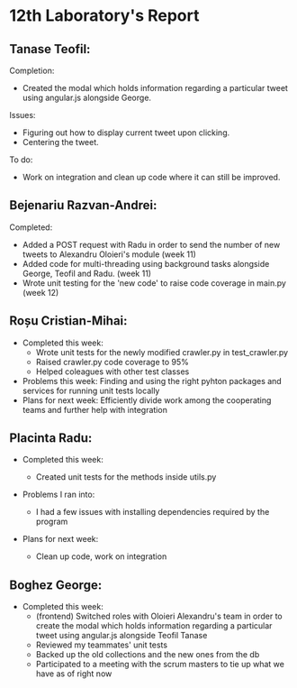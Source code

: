 # 12th Laboratory's Report


## Tanase Teofil:

Completion:
- Created the modal which holds information regarding a particular tweet using angular.js alongside George.

Issues:
- Figuring out how to display current tweet upon clicking.
- Centering the tweet.

To do: 
- Work on integration and clean up code where it can still be improved.

## Bejenariu Razvan-Andrei:

Completed:

-   Added a POST request with Radu in order to send the number of new tweets to Alexandru Oloieri's module (week 11)
-   Added code for multi-threading using background tasks alongside George, Teofil and Radu.  (week 11)  	
-   Wrote unit testing for the 'new code' to raise code coverage in main.py (week 12)

## Roșu Cristian-Mihai:

-   Completed this week: 
    - Wrote unit tests for the newly modified crawler.py in test_crawler.py
    - Raised crawler.py code coverage to 95%
    - Helped coleagues with other test classes 
-   Problems this week: Finding and using the right pyhton packages and services for running unit tests locally
-   Plans for next week: Efficiently divide work among the cooperating teams and further help with integration


## Placinta Radu:
-   Completed this week:
	- Created unit tests for the methods inside utils.py
	
- Problems I ran into:
	- I had a few issues with installing dependencies required by the program
	
-   Plans for next week:
	- Clean up code, work on integration

## Boghez George:
-   Completed this week:
	-   (frontend) Switched roles with Oloieri Alexandru's team in order to create the modal which holds information regarding a particular tweet using angular.js alongside Teofil Tanase
	-   Reviewed my teammates' unit tests
	-   Backed up the old collections and the new ones from the db
	-   Participated to a meeting with the scrum masters to tie up what we have as of right now
